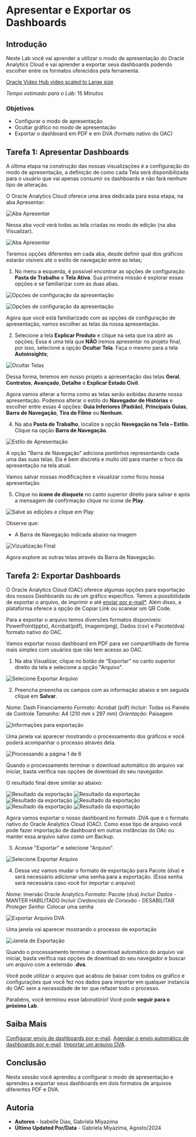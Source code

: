 # Apresentar e Exportar os Dashboards

## Introdução

Neste Lab você vai aprender a utilizar o modo de apresentação do Oracle Analytics Cloud e vai aprender a exportar seus dashboards podendo escolher entre os formatos oferecidos pela ferramenta.

[Oracle Video Hub video scaled to Large size](videohub:1_k7t0njfr:large)

*Tempo estimado para o Lab:* 15 Minutos

### Objetivos
* Configurar o modo de apresentação
* Ocultar gráfico no modo de apresentação
* Exportar o dashboard em PDF e em DVA (formato nativo do OAC)


## Tarefa 1: Apresentar Dashboards

A última etapa na construção das nossas visualizações é a configuração do modo de apresentação, a definição de como cada Tela será disponibilizada para o usuário que vai apenas consumir os dashboards e não fará nenhum tipo de alteração.

O Oracle Analytics Cloud oferece uma área dedicada para essa etapa, na aba Apresentar:

![Aba Apresentar](./images/present-1.png)

Nessa aba você verá todas as tela criadas no modo de edição (na aba Visualizar).

![Aba Apresentar](./images/present-2.png)

Teremos opções diferentes em cada aba, desde definir qual dos gráficos estarão visíveis até o estilo de navegação entre as telas;

1.	No menu a esquerda, é possível encontrar as opções de configuração **Pasta de Trabalho** e **Tela Ativa**. Sua primeira missão é explorar essas opções e se familiarizar com as duas abas.


![Opções de configuração da apresentação](./images/present-3.png)

![Opções de configuração da apresentação](./images/present-4.png)

Agora que você está familiarizado com as opções de configuração de apresentação, vamos escolher as telas da nossa apresentação.

2.	Selecione a tela **Explicar Produto** e clique na seta que ira abrir as opções; Essa é uma tela que **NÃO** iremos apresentar no projeto final, por isso, selecione a opção **Ocultar Tela**. Faça o mesmo para a tela **Autoinsights**;

![Ocultar Telas](./images/present-5.png)

Dessa forma, teremos em nosso projeto a apresentação das telas **Geral**, **Contratos**, **Avançado**, **Detalhe** e **Explicar Estado Civil**. 


Agora vamos alterar a forma como as telas serão exibidas durante nossa apresentação. Podemos alterar o estilo do **Navegador de Histórias** e escolher entre essas 4 opções: **Guia Inferiores (Padrão)**, **Principais Guias**, **Barra de Navegação**, **Tira de Filme** ou **Nenhum**.

4.	Na aba **Pasta de Trabalho**, localize a opção **Navegação na Tela – Estilo**. Clique na opção **Barra de Navegação**.

![Estilo de Apresentação](./images/present-7.png)

A opção "Barra de Navegação" adiciona pontinhos representando cada uma das suas telas. Ela é bem discreta e muito útil para manter o foco da apresentação na tela atual.

Vamos salvar nossas modificações e visualizar como ficou nossa apresentação.

5.	Clique no **ícone de disquete** no canto superior direito para salvar e após a mensagem de confirmação clique no ícone de **Play**.

![Salve as edições e clique em Play](./images/present-8.png)

Observe que:
* A Barra de Navegação indicada abaixo na imagem

![Vizualização Final](./images/present-9.png)

Agora explore as outras telas através da Barra de Navegação.

## Tarefa 2: Exportar Dashboards

O Oracle Analytics Cloud (OAC) oferece algumas opções para exportação dos nossos Dashboards ou de um gráfico específico. Temos a possibilidade de exportar o arquivo, de imprimir e até [enviar por e-mail*](https://docs.oracle.com/en/cloud/paas/analytics-cloud/acabi/send-email-reports-and-track-deliveries.html#GUID-C5815E71-9348-4C13-BAB6-B5B0C887B3D6). Além disso, a plataforma oferece a opção de Copiar Link ou scanear um QR Code.

Para a exportar o arquivo temos diversões formatos disponíveis: PowerPoint(pptx), Acrobat(pdf), Imagem(png), Dados (csv) e Pacote(dva) formato nativo do OAC.

Vamos exportar nosso dashboard em PDF para ser compartilhado de forma mais simples com usuários que não tem acesso ao OAC.

1. Na aba Visualizar, clique no botão de "Exportar" no canto superior direito da tela e selecione a opção "Arquivo".

![Selecione Exportar Arquivo](./images/present-11.png)

2. Preencha preencha os campos com as informação abaixo e em seguida clique em **Salvar**.

*Nome:* Dash Financiamento
*Formato:* Acrobat (pdf)
*Incluir:* Todas os Painéis de Controle
*Tamanho:* A4 (210 mm x 297 mm)
*Orientação:* Paisagem

![Informações para exportação](./images/present-12.png)

Uma janela vai aparecer mostrando o processamento dos gráficos e você poderá acompanhar o processo através dela.

![Processando a página 1 de 6](./images/present-13.png)

Quando o processamento terminar o download automático do arquivo vai iniciar, basta verifica nas opções de download do seu navegador.

O resultado final deve similar ao abaixo:

![Resultado da exportação](./images/present-20.png)
![Resultado da exportação](./images/present-21.png)
![Resultado da exportação](./images/present-22.png)
![Resultado da exportação](./images/present-23.png)
![Resultado da exportação](./images/present-24.png)
![Resultado da exportação](./images/present-25.png)


Agora vamos exportar o nosso dashboard no formato .DVA que é o formato nativo do Oracle Analytics Cloud (OAC). Como esse tipo de arquivo você pode fazer importação de dashboard em outras instâncias do OAc ou manter essa arquivo salvo como um Backup.

3. Acesse "Exportar" e selecione "Arquivo".

![Selecione Exportar Arquivo](./images/present-11.png)

4. Dessa vez vamos mudar o formato de exportação para Pacote (dva) e será necessário adicionar uma senha para a exportação. (Essa senha  será necessária caso você for importar o arquivo)

*Nome:* Imersão Oracle Analytics
*Formato:* Pacote (dva)
*Incluir Dados* - MANTER HABILITADO
*Incluir Credenciais de Conexão* - DESABILITAR
*Proteger Senha:* Colocar uma senha

![Exportar Arquivo DVA](./images/present-15.png)

Uma janela vai aparecer mostrando o processo de exportação

![Janela de Exportação](./images/present-16.png)

Quando o processamento terminar o download automático do arquivo vai iniciar, basta verifica nas opções de download do seu navegador e buscar um arquivo com a extensão **.dva**.

Você pode utilizar o arquivo que acabou de baixar com todos os gráfico e configurações que você fez nos dados para importar em qualquer instancia do OAC sem a necessidade de ter que refazer todo o processo.

Parabéns, você terminou esse laboratório!
Você pode **seguir para o próximo Lab**.

## Saiba Mais

[Configurar envio de dashboards por e-mail](https://docs.oracle.com/en/cloud/paas/analytics-cloud/acabi/set-email-server-deliver-reports.html).
[Agendar o envio automático de dashboards por e-mail](https://docs.oracle.com/en/cloud/paas/analytics-cloud/acabi/send-email-reports-and-track-deliveries.html#GUID-49732584-010B-444F-84C6-37FABF533642).
[Importar um arquivo DVA](https://docs.oracle.com/en/middleware/bi/analytics-desktop/bidvd/import-workbook-file.html).

## Conclusão

Nesta sessão você aprendeu a configurar o modo de apresentação e aprendeu a exportar seus dashboards em dois formatos de arquivos diferentes PDF e DVA.

## Autoria

- **Autores** - Isabelle Dias, Gabriela Miyazima
- **Último Updated Por/Data** - Gabriela Miyazima, Agosto/2024